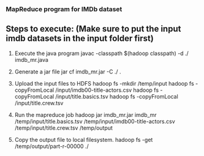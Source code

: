 ### MapReduce program for IMDb dataset
## Steps to execute: (Make sure to put the input imdb datasets in the input folder first)
1. Execute the java program
javac -classpath $(hadoop classpath) -d ./ imdb_mr.java

2. Generate a jar file
jar cf imdb_mr.jar -C ./ .

3. Upload the input files to HDFS
hadoop fs -mkdir /temp/input
hadoop fs -copyFromLocal /input/imdb00-title-actors.csv
hadoop fs -copyFromLocal /input/title.basics.tsv
hadoop fs -copyFromLocal /input/title.crew.tsv

4. Run the mapreduce job
hadoop jar imdb_mr.jar imdb_mr /temp/input/title.basics.tsv /temp/input/imdb00-title-actors.csv /temp/input/title.crew.tsv /temp/output

5. Copy the output file to local filesystem.
hadoop fs -get /temp/output/part-r-00000 ./
